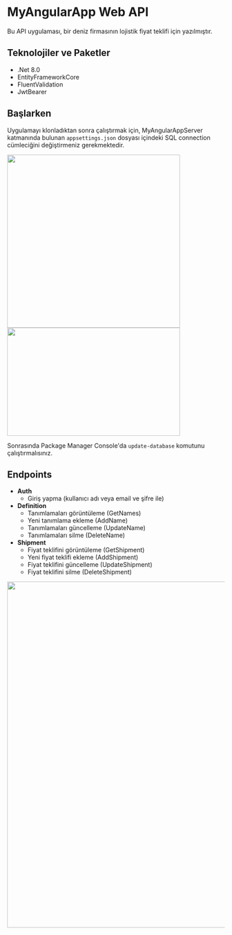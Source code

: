 # MyAngularApp Web API

Bu API uygulaması, bir deniz firmasının lojistik fiyat teklifi için yazılmıştır.

## Teknolojiler ve Paketler
- .Net 8.0
- EntityFrameworkCore
- FluentValidation
- JwtBearer

## Başlarken

Uygulamayı klonladıktan sonra çalıştırmak için, MyAngularAppServer katmanında bulunan `appsettings.json` dosyası içindeki SQL connection cümleciğini değiştirmeniz gerekmektedir.

<p float="left">
  <img src="https://github.com/halilck01/MyAngularApp/assets/122792022/54ac261c-6429-40d4-a506-a2aee9b3c78a" width="400" height="400"/>
  <img src="https://github.com/halilck01/MyAngularApp/assets/122792022/b77add6f-3b70-41fe-a66a-c70994442cd5" width="400" height="250"/> 
</p>

Sonrasında Package Manager Console'da `update-database` komutunu çalıştırmalısınız.

## Endpoints

- **Auth**
  - Giriş yapma (kullanıcı adı veya email ve şifre ile)
- **Definition**
  - Tanımlamaları görüntüleme (GetNames)
  - Yeni tanımlama ekleme (AddName)
  - Tanımlamaları güncelleme (UpdateName)
  - Tanımlamaları silme (DeleteName)
- **Shipment**
  - Fiyat teklifini görüntüleme (GetShipment)
  - Yeni fiyat teklifi ekleme (AddShipment)
  - Fiyat teklifini güncelleme (UpdateShipment)
  - Fiyat teklifini silme (DeleteShipment)

<p float="left">
  <img src="https://github.com/halilck01/MyAngularApp/assets/122792022/3b4a442c-71d9-4bff-9711-cbc0d0dc1163" width="800" />
</p>